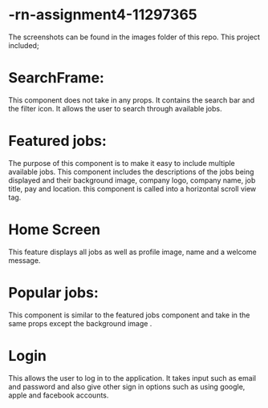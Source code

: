 # -rn-assignment4-11297365

The screenshots can be found in the images folder of this repo.
This project included;

 # SearchFrame: 
 This component does not take in any props. It contains the search bar and the filter icon. It allows the user to search through available jobs.

 # Featured jobs: 
 The purpose of this component is to make it easy to include multiple available jobs. This component includes the descriptions of the jobs being displayed and their background image, company logo, company name, job title, pay and location. this component is  called into a horizontal scroll view tag.

 # Home Screen
 This feature displays all  jobs as well as profile image, name and a welcome message.

 # Popular jobs: 
 This component is similar to the featured jobs component and take in the same props except  the background image .

 # Login
 This allows the user to log in to the application. It takes input such as email and password and also give other sign in options such as  using google, apple and facebook accounts.